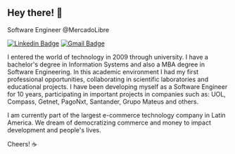 ## Hey there! 👋

Software Engineer @MercadoLibre

[![Linkedin Badge](https://img.shields.io/badge/-Higo%20Sampaio-1976D2?style=flat-square&logo=Linkedin&logoColor=white&link=https://linkedin.com/in/higosampaio/)](https://linkedin.com/in/higosampaio/)
[![Gmail Badge](https://img.shields.io/badge/-hglbsm@gmail.com-1976D2?style=flat-square&logo=Gmail&logoColor=white&link=mailto:hglbsm@gmail.com)](mailto:hglbsm@gmail.com)

I entered the world of technology in 2009 through university. I have a bachelor's degree in Information Systems and also a MBA degree in Software Engineering. In this academic environment I had my first professional opportunities, collaborating in scientific laboratories and educational projects. I have been developing myself as a Software Engineer for 10 years, participating in important projects in companies such as: UOL, Compass, Getnet, PagoNxt, Santander, Grupo Mateus and others.

I am currently part of the largest e-commerce technology company in Latin America. We dream of democratizing commerce and money to impact development and people's lives.

Cheers! ☕

